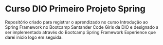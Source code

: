 # Curso DIO Primeiro Projeto Spring
Repositório criado para registrar o aprendizado no curso Introdução ao Spring Framework no Bootcamp Santander Code Girls da DIO e designado a ser implementado através do Bootcamp Spring Framework Experience que darei inicio logo em seguida. 
